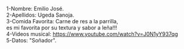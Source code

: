 1-Nombre: Emilio José.     
2-Apellidos: Ugeda Sanoja.    
3-Comida Favorita: Carne de res a la parrilla,  
  es mi favorita por su textura y sabor a leña!!!   
4-Videos musical: https://www.youtube.com/watch?v=J0N1yY937qg   
5-Datos: "Soñador".   

